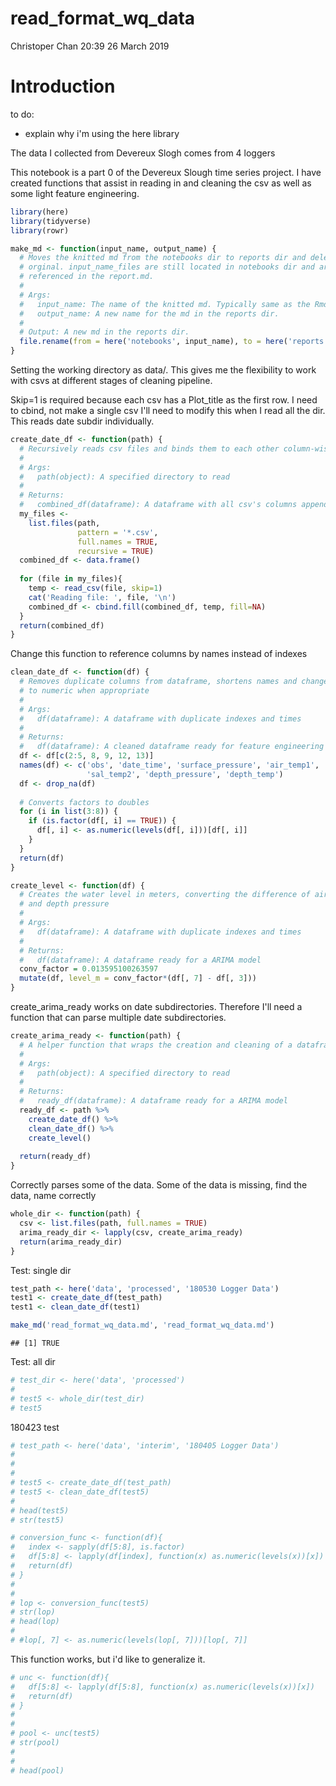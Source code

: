 read\_format\_wq\_data
================
Christoper Chan
20:39 26 March 2019

Introduction
============

to do:

-   explain why i'm using the here library

The data I collected from Devereux Slogh comes from 4 loggers

This notebook is a part 0 of the Devereux Slough time series project. I have created functions that assist in reading in and cleaning the csv as well as some light feature engineering.

``` r
library(here)
library(tidyverse)
library(rowr)
```

``` r
make_md <- function(input_name, output_name) {
  # Moves the knitted md from the notebooks dir to reports dir and deletes 
  # orginal. input_name_files are still located in notebooks dir and are 
  # referenced in the report.md.
  # 
  # Args:
  #   input_name: The name of the knitted md. Typically same as the Rmd title.
  #   output_name: A new name for the md in the reports dir.
  #
  # Output: A new md in the reports dir. 
  file.rename(from = here('notebooks', input_name), to = here('reports', output_name))
}
```

Setting the working directory as data/. This gives me the flexibility to work with csvs at different stages of cleaning pipeline.

Skip=1 is required because each csv has a Plot\_title as the first row. I need to cbind, not make a single csv I'll need to modify this when I read all the dir. This reads date subdir individually.

``` r
create_date_df <- function(path) {
  # Recursively reads csv files and binds them to each other column-wise
  #
  # Args:
  #   path(object): A specified directory to read
  #
  # Returns:
  #   combined_df(dataframe): A dataframe with all csv's columns appended
  my_files <- 
    list.files(path,
               pattern = '*.csv',
               full.names = TRUE,
               recursive = TRUE) 
  combined_df <- data.frame()
  
  for (file in my_files){
    temp <- read_csv(file, skip=1)
    cat('Reading file: ', file, '\n')
    combined_df <- cbind.fill(combined_df, temp, fill=NA)
  }
  return(combined_df)
}
```

Change this function to reference columns by names instead of indexes

``` r
clean_date_df <- function(df) {
  # Removes duplicate columns from dataframe, shortens names and changes factors 
  # to numeric when appropriate
  #
  # Args:
  #   df(dataframe): A dataframe with duplicate indexes and times
  #
  # Returns:
  #   df(dataframe): A cleaned dataframe ready for feature engineering
  df <- df[c(2:5, 8, 9, 12, 13)]
  names(df) <- c('obs', 'date_time', 'surface_pressure', 'air_temp1', 'salinity', 
                 'sal_temp2', 'depth_pressure', 'depth_temp')
  df <- drop_na(df)
  
  # Converts factors to doubles 
  for (i in list(3:8)) {
    if (is.factor(df[, i] == TRUE)) {
      df[, i] <- as.numeric(levels(df[, i]))[df[, i]]
    }
  }
  return(df)
}
```

``` r
create_level <- function(df) {
  # Creates the water level in meters, converting the difference of air pressure
  # and depth pressure
  #
  # Args:
  #   df(dataframe): A dataframe with duplicate indexes and times
  #
  # Returns:
  #   df(dataframe): A dataframe ready for a ARIMA model
  conv_factor = 0.013595100263597
  mutate(df, level_m = conv_factor*(df[, 7] - df[, 3]))
}
```

create\_arima\_ready works on date subdirectories. Therefore I'll need a function that can parse multiple date subdirectories.

``` r
create_arima_ready <- function(path) {
  # A helper function that wraps the creation and cleaning of a dataframe
  #
  # Args:
  #   path(object): A specified directory to read
  #
  # Returns:
  #   ready_df(dataframe): A dataframe ready for a ARIMA model
  ready_df <- path %>%
    create_date_df() %>%
    clean_date_df() %>%
    create_level()
  
  return(ready_df)
}
```

Correctly parses some of the data. Some of the data is missing, find the data, name correctly

``` r
whole_dir <- function(path) {
  csv <- list.files(path, full.names = TRUE)
  arima_ready_dir <- lapply(csv, create_arima_ready)
  return(arima_ready_dir)
}
```

Test: single dir

``` r
test_path <- here('data', 'processed', '180530 Logger Data')
test1 <- create_date_df(test_path)
test1 <- clean_date_df(test1)
```

``` r
make_md('read_format_wq_data.md', 'read_format_wq_data.md')
```

    ## [1] TRUE

Test: all dir

``` r
# test_dir <- here('data', 'processed')
# 
# test5 <- whole_dir(test_dir)
# test5
```

180423 test

``` r
# test_path <- here('data', 'interim', '180405 Logger Data')
# 
# 
# 
# test5 <- create_date_df(test_path)
# test5 <- clean_date_df(test5)
# 
# head(test5)
# str(test5)
```

``` r
# conversion_func <- function(df){
#   index <- sapply(df[5:8], is.factor)
#   df[5:8] <- lapply(df[index], function(x) as.numeric(levels(x))[x])
#   return(df)
# }
# 
# 
# lop <- conversion_func(test5)
# str(lop)
# head(lop)
# 
# #lop[, 7] <- as.numeric(levels(lop[, 7]))[lop[, 7]]
```

This function works, but i'd like to generalize it.

``` r
# unc <- function(df){
#   df[5:8] <- lapply(df[5:8], function(x) as.numeric(levels(x))[x])
#   return(df)
# }
# 
# 
# pool <- unc(test5)
# str(pool)
# 
# 
# head(pool)
```
